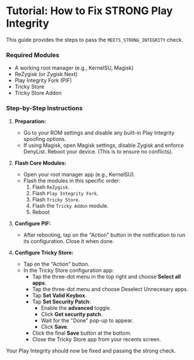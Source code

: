 # Tutorial: How to Fix STRONG Play Integrity

This guide provides the steps to pass the `MEETS_STRONG_INTEGRITY` check.

### Required Modules

*   A working root manager (e.g., KernelSU, Magisk)
*   ReZygisk (or Zygisk Next)
*   Play Integrity Fork (PIF)
*   Tricky Store
*   Tricky Store Addon

### Step-by-Step Instructions

1.  **Preparation:**
    *   Go to your ROM settings and disable any built-in Play Integrity spoofing options.
    *   If using Magisk, open Magisk settings, disable Zygisk and enforce DenyList. Reboot your device. (This is to ensure no conflicts).

2.  **Flash Core Modules:**
    *   Open your root manager app (e.g., KernelSU).
    *   Flash the modules in this specific order:
        1.  Flash `ReZygisk`. 
        2.  Flash `Play Integrity Fork`.
        3.  Flash `Tricky Store`.
        4.  Flash the `Tricky Addon` module.
        5.  Reboot

4.  **Configure PIF:**
    *   After rebooting, tap on the "Action" button in the notification to run its configuration. Close it when done.

5.  **Configure Tricky Store:**
    *   Tap on the "Action" button.
    *   In the Tricky Store configuration app:
        *   Tap the three-dot menu in the top right and choose **Select all apps**.
        *   Tap the three-dot menu and choose Deselect Unnecesary apps.
        *   Tap **Set Valid Keybox**.
        *   Tap **Set Security Patch**:
            *   Enable the **advanced** toggle.
            *   Click **Get security patch**.
            *   Wait for the "Done" pop-up to appear.
            *   Click **Save**.
        *   Click the final **Save** button at the bottom.
        *   Close the Tricky Store app from your recents screen.

Your Play Integrity should now be fixed and passing the strong check. 
